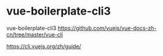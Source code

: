 # vue-boilerplate-cli3
vue-boilerplate-cli3
https://github.com/vuejs/vue-docs-zh-cn/tree/master/vue-cli

https://cli.vuejs.org/zh/guide/